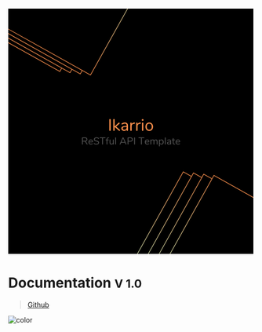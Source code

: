 ![logo](_media/logo.png)

# Documentation <small>V 1.0</small>

> [Github](https://github.com/omarkshan/ikarrio-rest-api-template)

<!-- background color -->

![color](#000)
